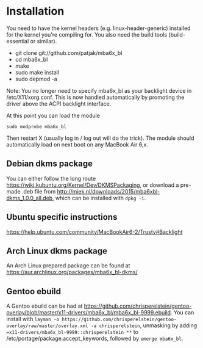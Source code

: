 # Installation

You need to have the kernel headers (e.g. linux-header-generic) installed for the kernel you're compiling for. You also need the build tools (build-essential or similar).

* git clone git://github.com/patjak/mba6x_bl
* cd mba6x_bl
* make
* sudo make install
* sudo depmod -a

Note: You no longer need to specify mba6x_bl as your backlight device in /etc/X11/xorg.conf. This is now handled automatically by promoting the driver above the ACPI backlight interface.

At this point you can load the module

    sudo modprobe mba6x_bl

Then restart X (usually log in / log out will do the trick). The module should automatically load on next boot on any MacBook Air 6,x.

## Debian dkms package

You can either follow the long route <https://wiki.kubuntu.org/Kernel/Dev/DKMSPackaging>, or
download a pre-made .deb file from <http://miek.nl/downloads/2015/mba6xbl-dkms_1.0.0_all.deb>,
which can be installed with `dpkg -i`.

## Ubuntu specific instructions
<https://help.ubuntu.com/community/MacBookAir6-2/Trusty#Backlight>

## Arch Linux dkms package
An Arch Linux prepared package can be found at
<https://aur.archlinux.org/packages/mba6x_bl-dkms/>

## Gentoo ebuild
A Gentoo ebuild can be had at <https://github.com/chrisperelstein/gentoo-overlay/blob/master/x11-drivers/mba6x_bl/mba6x_bl-9999.ebuild>. You can install with `layman -o https://github.com/chrisperelstein/gentoo-overlay/raw/master/overlay.xml -a chrisperelstein`, unmasking by adding `=x11-drivers/mba6x_bl-9999::chrisperelstein **` to /etc/portage/package.accept_keywords, followed by `emerge mba6x_bl`.

